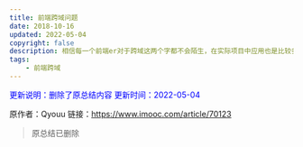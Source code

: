 ```yaml
---
title: 前端跨域问题
date: 2018-10-16
updated: 2022-05-04
copyright: false
description: 相信每一个前端er对于跨域这两个字都不会陌生，在实际项目中应用也是比较多的。但跨域方法的多种多样实在让人目不暇接。老规矩，碰到这种情况，就只能自己总结一篇博客，作为记录。
tags: 
    - 前端跨域
---
```

<font color=blue>更新说明：删除了原总结内容</font>
<font color=blue> 更新时间：2022-05-04</font>

原作者：Qyouu
链接：https://www.imooc.com/article/70123
> 原总结已删除
